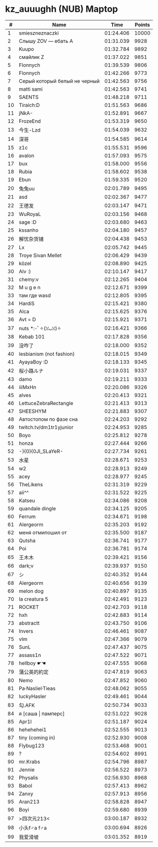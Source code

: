 # kz_auuughh (NUB) Maptop

|  # | Name | Time | Points |
|-------------- | -------------- | -------------- | -------------- | 
| 1 | smieszneznaczki | 01:24.406 | 10000 | 
| 2 | Слышу ZOV — ебать А | 01:31.039 | 9928 | 
| 3 | Kuupo | 01:32.784 | 9892 | 
| 4 | смайлик Z | 01:37.022 | 9851 | 
| 5 | Flonnych | 01:39.539 | 9806 | 
| 6 | Flonnych | 01:42.266 | 9773 | 
| 7 | Серый который белый не черный | 01:42.563 | 9756 | 
| 8 | matti sami | 01:42.563 | 9741 | 
| 9 | SAENTS | 01:48.218 | 9711 | 
| 10 | Tiraich:D | 01:51.563 | 9686 | 
| 11 | jNkA- | 01:52.891 | 9667 | 
| 12 | FrozeEnd | 01:53.319 | 9650 | 
| 13 | 今生-Lzd | 01:54.039 | 9632 | 
| 14 | 深哥 | 01:54.585 | 9614 | 
| 15 | z1c | 01:55.531 | 9596 | 
| 16 | avalon | 01:57.093 | 9575 | 
| 17 | bux | 01:58.000 | 9556 | 
| 18 | Rubia | 01:58.602 | 9538 | 
| 19 | Ebun | 01:59.335 | 9520 | 
| 20 | 兔兔uu | 02:01.789 | 9495 | 
| 21 | asd | 02:02.367 | 9477 | 
| 22 | 王德发 | 02:03.147 | 9471 | 
| 23 | WuRoyaL | 02:03.156 | 9468 | 
| 24 | sage :D | 02:03.680 | 9463 | 
| 25 | kssanho | 02:04.180 | 9457 | 
| 26 | 解忧杂货铺 | 02:04.438 | 9453 | 
| 27 | Lx | 02:05.742 | 9445 | 
| 28 | Troye Sivan Mellet | 02:06.429 | 9439 | 
| 29 | közel | 02:08.890 | 9425 | 
| 30 | Alv :) | 02:10.147 | 9417 | 
| 31 | chemy:v | 02:12.265 | 9404 | 
| 32 | M u g e n | 02:12.671 | 9399 | 
| 33 | там где wasd | 02:12.805 | 9395 | 
| 34 | HardiS | 02:15.421 | 9380 | 
| 35 | Alca | 02:15.625 | 9376 | 
| 36 | Avt = D | 02:15.921 | 9371 | 
| 37 | nuts *:･ﾟ✧(ꈍᴗꈍ)✧ | 02:16.421 | 9366 | 
| 38 | Kebab 101 | 02:17.828 | 9356 | 
| 39 | 没咋了 | 02:18.000 | 9352 | 
| 40 | lesbianism (not fashion) | 02:18.015 | 9349 | 
| 41 | AyayaBoy :D | 02:18.133 | 9345 | 
| 42 | 桜小路ルナ | 02:19.031 | 9337 | 
| 43 | damo | 02:19.211 | 9333 | 
| 44 | iiiMxHn | 02:20.086 | 9326 | 
| 45 | alves | 02:20.413 | 9321 | 
| 46 | LettuceZebraRectangle | 02:21.413 | 9313 | 
| 47 | SHEESHYM | 02:21.883 | 9307 | 
| 48 | Автостопом по фазе сна | 02:24.203 | 9292 | 
| 49 | twitch.tv/dm1tr1yjunior | 02:24.953 | 9285 | 
| 50 | Boyo | 02:25.812 | 9278 | 
| 51 | honza | 02:27.444 | 9266 | 
| 52 | -}{0}{0JI_SLaYeR- | 02:27.734 | 9261 | 
| 53 | 水星 | 02:28.671 | 9253 | 
| 54 | w2 | 02:28.913 | 9249 | 
| 55 | acey | 02:28.977 | 9245 | 
| 56 | TheLikens | 02:31.319 | 9229 | 
| 57 | aii^^ | 02:31.522 | 9225 | 
| 58 | Katseu | 02:34.086 | 9208 | 
| 59 | quandale dingle | 02:34.125 | 9205 | 
| 60 | Ferrum | 02:34.671 | 9198 | 
| 61 | Alergeorm | 02:35.203 | 9192 | 
| 62 | меня отмипошил от | 02:35.500 | 9187 | 
| 63 | Qutsha | 02:36.741 | 9177 | 
| 64 | Poi | 02:36.781 | 9174 | 
| 65 | 王木木 | 02:39.421 | 9156 | 
| 66 | dark;v | 02:39.937 | 9150 | 
| 67 | シ | 02:40.352 | 9144 | 
| 68 | Alergeorm | 02:40.656 | 9139 | 
| 69 | melon dog | 02:40.897 | 9135 | 
| 70 | la creatura 5 | 02:42.491 | 9123 | 
| 71 | ROCKET | 02:42.703 | 9118 | 
| 72 | hxh | 02:42.883 | 9114 | 
| 73 | abstractt | 02:43.750 | 9106 | 
| 74 | Invers | 02:46.461 | 9087 | 
| 75 | vlm | 02:47.366 | 9079 | 
| 76 | SunL | 02:47.437 | 9075 | 
| 77 | assass1n | 02:47.522 | 9071 | 
| 78 | hellboy ☛☚ | 02:47.555 | 9068 | 
| 79 | 蒲公英的約定 | 02:47.819 | 9063 | 
| 80 | Nemo | 02:47.852 | 9060 | 
| 81 | Pa·Nasliel·Tieas | 02:48.062 | 9055 | 
| 82 | luckyHasler | 02:49.461 | 9044 | 
| 83 | 勾.AFK | 02:50.734 | 9033 | 
| 84 | я [саша \| памперс] | 02:51.022 | 9028 | 
| 85 | Apr1l | 02:51.187 | 9024 | 
| 86 | hehehehei1 | 02:52.555 | 9013 | 
| 87 | tiny (coming in) | 02:52.930 | 9008 | 
| 88 | Flybug123 | 02:53.468 | 9001 | 
| 89 | ? | 02:54.602 | 8991 | 
| 90 | mr.Krabs | 02:54.796 | 8987 | 
| 91 | Jennie | 02:56.522 | 8973 | 
| 92 | Physalis | 02:56.930 | 8968 | 
| 93 | Babol | 02:57.413 | 8962 | 
| 94 | Zanxy | 02:57.913 | 8956 | 
| 95 | Aran213 | 02:58.828 | 8947 | 
| 96 | Boyi | 02:59.680 | 8939 | 
| 97 | >四次元213< | 03:00.187 | 8932 | 
| 98 | 小头f♂a f♂a | 03:00.694 | 8926 | 
| 99 | 我爱滑坡 | 03:01.352 | 8919 | 

